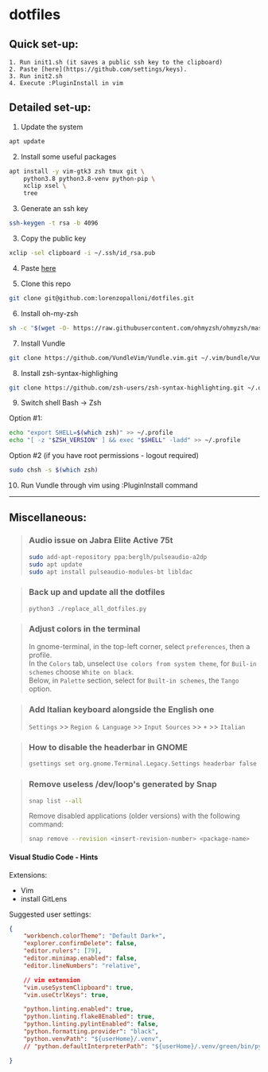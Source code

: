 # dotfiles

## Quick set-up:

    1. Run init1.sh (it saves a public ssh key to the clipboard)
    2. Paste [here](https://github.com/settings/keys).
    3. Run init2.sh
    4. Execute :PluginInstall in vim

## Detailed set-up:

1. Update the system
```sh
apt update
```

2. Install some useful packages
```sh
apt install -y vim-gtk3 zsh tmux git \
    python3.8 python3.8-venv python-pip \
    xclip xsel \
    tree
```

3. Generate an ssh key
```sh
ssh-keygen -t rsa -b 4096
```

3. Copy the public key
```sh
xclip -sel clipboard -i ~/.ssh/id_rsa.pub
```

4. Paste [here](https://github.com/settings/keys)

5. Clone this repo
```sh
git clone git@github.com:lorenzopalloni/dotfiles.git
```

6. Install oh-my-zsh
```sh
sh -c "$(wget -O- https://raw.githubusercontent.com/ohmyzsh/ohmyzsh/master/tools/install.sh)"
```

7. Install Vundle
```sh
git clone https://github.com/VundleVim/Vundle.vim.git ~/.vim/bundle/Vundle.vim
```

8. Install zsh-syntax-highlighing
```sh
git clone https://github.com/zsh-users/zsh-syntax-highlighting.git ~/.oh-my-zsh/custom/plugins/zsh-syntax-highlighting
```

9. Switch shell Bash -> Zsh

Option #1:
```sh
echo "export SHELL=$(which zsh)" >> ~/.profile
echo "[ -z "$ZSH_VERSION" ] && exec "$SHELL" -ladd" >> ~/.profile
```

Option #2 (if you have root permissions - logout required)
```sh
sudo chsh -s $(which zsh)
```

10. Run Vundle through vim using :PluginInstall command

___

## Miscellaneous:

> ### Audio issue on Jabra Elite Active 75t
> ```sh
> sudo add-apt-repository ppa:berglh/pulseaudio-a2dp
> sudo apt update
> sudo apt install pulseaudio-modules-bt libldac
> ```

> ### Back up and update all the dotfiles
> ```sh
> python3 ./replace_all_dotfiles.py
> ```

> ### Adjust colors in the terminal  
> In gnome-terminal, in the top-left corner, select `preferences`, then a profile.  
> In the `Colors` tab, unselect `Use colors from system theme`, for `Buil-in schemes` choose `White on black`.  
> Below, in `Palette` section, select for `Built-in schemes`, the `Tango` option.  

> ### Add Italian keyboard alongside the English one
> `Settings` >> `Region & Language` >> `Input Sources` >> `+` >> `Italian`

> ### How to disable the headerbar in GNOME
> ```sh
> gsettings set org.gnome.Terminal.Legacy.Settings headerbar false
> ```

> ### Remove useless /dev/loop's generated by Snap
> ```sh
> snap list --all
> ```
> Remove disabled applications (older versions) with the following command:
> ```sh
> snap remove --revision <insert-revision-number> <package-name>
> ```

#### Visual Studio Code - Hints
Extensions:
- Vim
- install GitLens

Suggested user settings:
```json
{
    "workbench.colorTheme": "Default Dark+",
    "explorer.confirmDelete": false,
    "editor.rulers": [79],
    "editor.minimap.enabled": false,
    "editor.lineNumbers": "relative",

    // vim extension
    "vim.useSystemClipboard": true,
    "vim.useCtrlKeys": true,

    "python.linting.enabled": true,
    "python.linting.flake8Enabled": true,
    "python.linting.pylintEnabled": false,
    "python.formatting.provider": "black",
    "python.venvPath": "${userHome}/.venv",
    // "python.defaultInterpreterPath": "${userHome}/.venv/green/bin/python",

}
```

